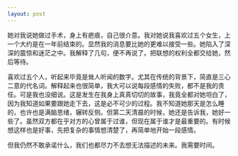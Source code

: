 ```yaml
---
layout: post
---
```


她对我说她做过手术，身上有疤痕，自己很介意。我对她说我喜欢过五个女生，上一个大约是在一年前结束的。显然我的消息要比她的更难以接受一些。她陷入了深深的震惊和迷茫之中。我解释了几句，便不再说了。把联想的权利全都交给她，然后等待。

喜欢过五个人，听起来毕竟是耸人听闻的数字。尤其在传统的背景下，简直是三心二意的代名词。解释起来也很简单，我大可以说每段感情的失败，都不是我的责任。可是我也没细说。这是发生在我身上真真切切的故事，我竟全都对她坦白了，因为我知道如果要跟她走下去，这是必不可少的过程。我不知道她那天是怎么睡的，也许也是满脑思绪，辗转反侧。但第二天清晨的时候，她还是告诉我，她好一些了。虽然双方都在乎对方的心曾属于过谁，但现在属于谁才是最重要的。有时候想这样也是好事，先把复杂的事情想清楚了，再简单地开始一段感情。

但我仍然不敢承诺什么，我们也都尽力不去想无法描述的未来。我需要时间。
